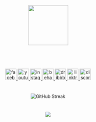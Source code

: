 ###
<br>
<div align="center">
  <img height="125" src="https://i.imgur.com/6aJyjh6.gif"  />
</div>
<br clear="both"><br clear="both"><br clear="both">

###
<div align="center">
  <a href="https://www.facebook.com/emokhalifaa" target="_blank">
    <img src="https://img.shields.io/static/v1?message=FB&logo=facebook&label=&color=1877F2&logoColor=white&labelColor=&style=for-the-badge" height="35" alt="facebook logo"  />
  </a>
  <a href="https://www.youtube.com/@2blqck" target="_blank">
    <img src="https://img.shields.io/static/v1?message=YT&logo=youtube&label=&color=FF0000&logoColor=white&labelColor=&style=for-the-badge" height="35" alt="youtube logo"  />
  </a>
  <a href="https://www.instagram.com/twoblqck/" target="_blank">
    <img src="https://img.shields.io/static/v1?message=IG&logo=instagram&label=&color=E4405F&logoColor=white&labelColor=&style=for-the-badge" height="35" alt="instagram logo"  />
  </a>
  <a href="https://www.behance.net/twoblqck" target="_blank">
    <img src="https://img.shields.io/static/v1?message=BE&logo=behance&label=&color=1769ff&logoColor=white&labelColor=&style=for-the-badge" height="35" alt="behance logo"  />
  </a>
  <a href="https://dribbble.com/2blqck" target="_blank">
    <img src="https://img.shields.io/static/v1?message=dr&logo=dribbble&label=&color=EA4C89&logoColor=white&labelColor=&style=for-the-badge" height="35" alt="dribbble logo"  />
  </a>
  <a href="http://twoblqck.art" target="_blank">
    <img src="https://img.shields.io/static/v1?message=site&logo=linktree&label=&color=1de9b6&logoColor=white&labelColor=&style=for-the-badge" height="35" alt="linktree logo"  />
  </a>
  <a href="#" target="_blank">
    <img src="https://img.shields.io/static/v1?message=twoblqck&logo=discord&label=&color=7289DA&logoColor=white&labelColor=&style=for-the-badge" height="35" alt="discord logo"  />
  </a>
</div>

###
<br clear="both">
<div align="center">
  <img src="http://streak-stats.demolab.com?user=2blqck&theme=meta-dark&hide_border=true&date_format=j%20M%5B%20Y%5D" alt="GitHub Streak" />
</div>

###

<br clear="both">
<div align="center">
  <img src="https://visitor-badge.laobi.icu/badge?page_id=2blqck.2blqck&right_color=blueviolet"  />
</div>

###
